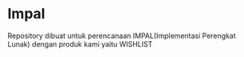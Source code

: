 # Impal
Repository dibuat untuk perencanaan IMPAL(Implementasi Perengkat Lunak) dengan produk kami yaitu WISHLIST
